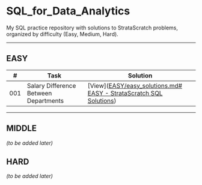 # SQL_for_Data_Analytics
My SQL practice repository with solutions to StrataScratch problems, organized by difficulty (Easy, Medium, Hard).

---

## EASY
| #   | Task                                   | Solution |
|-----|----------------------------------------|----------|
| 001 | Salary Difference Between Departments | [View]([EASY/easy_solutions.md# EASY - StrataScratch SQL Solutions](https://github.com/AntoninaData/SQL_for_Data_Analytics/blob/main/EASY_Solutions.md#problem-001--calculates-the-difference-between-the-highest-salaries)) |

---

## MIDDLE
*(to be added later)*

## HARD
*(to be added later)*
